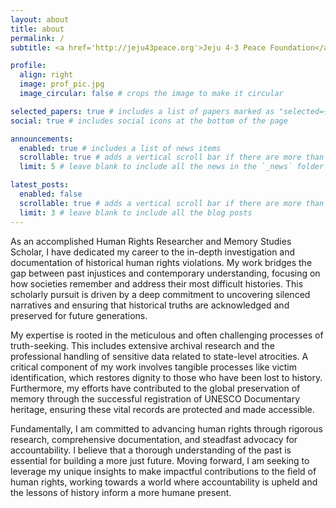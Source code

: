```yaml
---
layout: about
title: about
permalink: /
subtitle: <a href='http://jeju43peace.org'>Jeju 4·3 Peace Foundation</a>. Researcher, Manager.

profile:
  align: right
  image: prof_pic.jpg
  image_circular: false # crops the image to make it circular

selected_papers: true # includes a list of papers marked as "selected={true}"
social: true # includes social icons at the bottom of the page

announcements:
  enabled: true # includes a list of news items
  scrollable: true # adds a vertical scroll bar if there are more than 3 news items
  limit: 5 # leave blank to include all the news in the `_news` folder

latest_posts:
  enabled: false
  scrollable: true # adds a vertical scroll bar if there are more than 3 new posts items
  limit: 3 # leave blank to include all the blog posts
---
```


As an accomplished Human Rights Researcher and Memory Studies Scholar, I have dedicated my career to the in-depth investigation and documentation of historical human rights violations. My work bridges the gap between past injustices and contemporary understanding, focusing on how societies remember and address their most difficult histories. This scholarly pursuit is driven by a deep commitment to uncovering silenced narratives and ensuring that historical truths are acknowledged and preserved for future generations.

My expertise is rooted in the meticulous and often challenging processes of truth-seeking. This includes extensive archival research and the professional handling of sensitive data related to state-level atrocities. A critical component of my work involves tangible processes like victim identification, which restores dignity to those who have been lost to history. Furthermore, my efforts have contributed to the global preservation of memory through the successful registration of UNESCO Documentary heritage, ensuring these vital records are protected and made accessible.

Fundamentally, I am committed to advancing human rights through rigorous research, comprehensive documentation, and steadfast advocacy for accountability. I believe that a thorough understanding of the past is essential for building a more just future. Moving forward, I am seeking to leverage my unique insights to make impactful contributions to the field of human rights, working towards a world where accountability is upheld and the lessons of history inform a more humane present.
